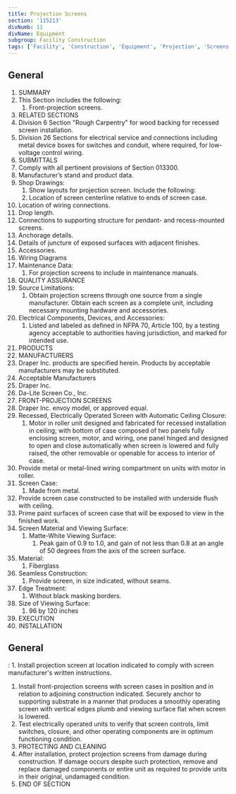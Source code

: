 ```yaml
---
title: Projection Screens
section: '115213'
divNumb: 11
divName: Equipment
subgroup: Facility Construction
tags: ['Facility', 'Construction', 'Equipment', 'Projection', 'Screens']
---
```



## General

   1. SUMMARY
   1. This Section includes the following:
      1. Front-projection screens.
   1. RELATED SECTIONS
   1. Division 6 Section "Rough Carpentry" for wood backing for recessed screen installation.
   1. Division 26 Sections for electrical service and connections including metal device boxes for switches and conduit, where required, for low-voltage control wiring.
   1. SUBMITTALS
   1. Comply with all pertinent provisions of Section 013300.
   1. Manufacturer’s stand and product data.
   1. Shop Drawings:
      1. Show layouts for projection screen. Include the following:
      1. Location of screen centerline relative to ends of screen case.
   1. Location of wiring connections.
   1. Drop length.
   1. Connections to supporting structure for pendant- and recess-mounted screens.
   1. Anchorage details.
   1. Details of juncture of exposed surfaces with adjacent finishes.
   1. Accessories.
   1. Wiring Diagrams
   1. Maintenance Data:
      1. For projection screens to include in maintenance manuals.
   1. QUALITY ASSURANCE
   1. Source Limitations:
      1. Obtain projection screens through one source from a single manufacturer. Obtain each screen as a complete unit, including necessary mounting hardware and accessories.
   1. Electrical Components, Devices, and Accessories:
      1. Listed and labeled as defined in NFPA 70, Article 100, by a testing agency acceptable to authorities having jurisdiction, and marked for intended use.
   1. PRODUCTS
   1. MANUFACTURERS
   1. Draper Inc. products are specified herein. Products by acceptable manufacturers may be substituted.
   1. Acceptable Manufacturers
   1. Draper Inc.
   1. Da-Lite Screen Co., Inc.
   1. FRONT-PROJECTION SCREENS
   1. Draper Inc. envoy model, or approved equal.
   1. Recessed, Electrically Operated Screen with Automatic Ceiling Closure:
      1. Motor in roller unit designed and fabricated for recessed installation in ceiling; with bottom of case composed of two panels fully enclosing screen, motor, and wiring, one panel hinged and designed to open and close automatically when screen is lowered and fully raised, the other removable or openable for access to interior of case.
   1. Provide metal or metal-lined wiring compartment on units with motor in roller.
   1. Screen Case:
      1. Made from metal.
   1. Provide screen case constructed to be installed with underside flush with ceiling.
   1. Prime paint surfaces of screen case that will be exposed to view in the finished work.
   1. Screen Material and Viewing Surface:
      1. Matte-White Viewing Surface:
         1. Peak gain of 0.9 to 1.0, and gain of not less than 0.8 at an angle of 50 degrees from the axis of the screen surface.
   1. Material:
      1. Fiberglass
   1. Seamless Construction:
      1. Provide screen, in size indicated, without seams.
   1. Edge Treatment:
      1. Without black masking borders.
   1. Size of Viewing Surface:
      1. 96 by 120 inches
   1. EXECUTION
   1. INSTALLATION

## General

:
      1. Install projection screen at location indicated to comply with screen manufacturer's written instructions.
   1. Install front-projection screens with screen cases in position and in relation to adjoining construction indicated. Securely anchor to supporting substrate in a manner that produces a smoothly operating screen with vertical edges plumb and viewing surface flat when screen is lowered.
   1. Test electrically operated units to verify that screen controls, limit switches, closure, and other operating components are in optimum functioning condition.
   1. PROTECTING AND CLEANING
   1. After installation, protect projection screens from damage during construction. If damage occurs despite such protection, remove and replace damaged components or entire unit as required to provide units in their original, undamaged condition.
1. END OF SECTION

